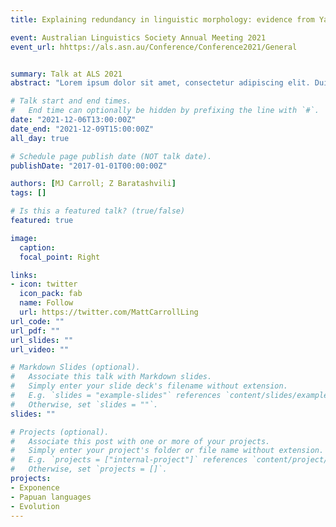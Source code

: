 ```yaml
---
title: Explaining redundancy in linguistic morphology: evidence from Yam and Kartvelian

event: Australian Linguistics Society Annual Meeting 2021
event_url: hhttps://als.asn.au/Conference/Conference2021/General


summary: Talk at ALS 2021
abstract: "Lorem ipsum dolor sit amet, consectetur adipiscing elit. Duis posuere tellusac convallis placerat. Proin tincidunt magna sed ex sollicitudin condimentum. Sed ac faucibus dolor, scelerisque sollicitudin nisi. Cras purus urna, suscipit quis sapien eu, pulvinar tempor diam."

# Talk start and end times.
#   End time can optionally be hidden by prefixing the line with `#`.
date: "2021-12-06T13:00:00Z"
date_end: "2021-12-09T15:00:00Z"
all_day: true

# Schedule page publish date (NOT talk date).
publishDate: "2017-01-01T00:00:00Z"

authors: [MJ Carroll; Z Baratashvili]
tags: []

# Is this a featured talk? (true/false)
featured: true

image:
  caption:
  focal_point: Right

links:
- icon: twitter
  icon_pack: fab
  name: Follow
  url: https://twitter.com/MattCarrollLing
url_code: ""
url_pdf: ""
url_slides: ""
url_video: ""

# Markdown Slides (optional).
#   Associate this talk with Markdown slides.
#   Simply enter your slide deck's filename without extension.
#   E.g. `slides = "example-slides"` references `content/slides/example-slides.md`.
#   Otherwise, set `slides = ""`.
slides: ""

# Projects (optional).
#   Associate this post with one or more of your projects.
#   Simply enter your project's folder or file name without extension.
#   E.g. `projects = ["internal-project"]` references `content/project/deep-learning/index.md`.
#   Otherwise, set `projects = []`.
projects:
- Exponence
- Papuan languages
- Evolution
---
```

